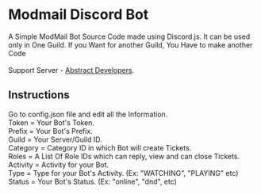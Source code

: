 # Modmail Discord Bot
A Simple ModMail Bot Source Code made using Discord.js. It can be used only in One Guild. If you Want for another Guild, You Have to make another Code<br><br>Support Server - <a href="https://discord.gg/UDZUzKw7aK" target="_blank">Abstract Developers</a>.</p>

## Instructions
Go to config.json file and edit all the Information.<br>Token = Your Bot's Token.<br>Prefix = Your Bot's Prefix.<br>Guild = Your Server/Guild ID.<br>Category = Category ID in which Bot will create Tickets.<br>Roles = A List Of Role IDs which can reply, view and can close Tickets.<br>Activity = Activity for your Bot.<br>Type = Type for your Bot's Activity. (Ex: "WATCHING", "PLAYING" etc)<br>Status = Your Bot's Status. (Ex: "online", "dnd", etc)
